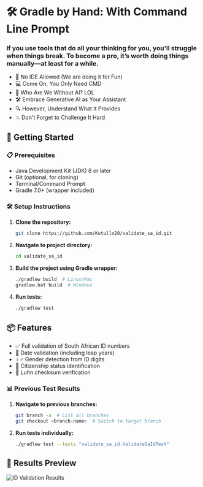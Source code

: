 # 🛠️ **Gradle by Hand: With Command Line Prompt**  
### If you use tools that do all your thinking for you, you’ll struggle when things break. To **become a pro**, it’s worth doing things manually—at least for a while. 

- 🚫 No IDE Allowed (We are doing it for Fun)
- 💻 Come On, You Only Need CMD
- 🤖 Who Are We Without AI? LOL
- 🛠️ Embrace Generative AI as Your Assistant
- 🔍 However, Understand What It Provides
- 💥 Don't Forget to Challenge It Hard

## 🚀 Getting Started

### 📋 Prerequisites
- Java Development Kit (JDK) 8 or later
- Git (optional, for cloning)
- Terminal/Command Prompt
- Gradle 7.0+ (wrapper included)

### 🛠️ Setup Instructions
1. **Clone the repository:**
   ```bash
   git clone https://github.com/Kutullo20/validate_sa_id.git
2. **Navigate to project directory:**
   ```bash
   cd validate_sa_id
3. **Build the project using Gradle wrapper:**
   ```bash
   ./gradlew build  # Linux/Mac
   gradlew.bat build  # Windows
4. **Run tests:**
   ```bash
   ./gradlew test

## 📦 Features
- ✅ Full validation of South African ID numbers
- 📅 Date validation (including leap years)
- ♀️♂️ Gender detection from ID digits
- 🛂 Citizenship status identification
- 🔢 Luhn checksum verification

### 📊 Previous Test Results
1. **Navigate to previous branches:**
   ```bash
   git branch -a  # List all branches
   git checkout <branch-name>  # Switch to target branch
2. **Run tests individually:**
   ```bash
   ./gradlew test --tests "validate_sa_id.ValidateSaIdTest"

## 👀 Results Preview 
![ID Validation Results](ID-VALIDATION-RESULTS.png)









   
